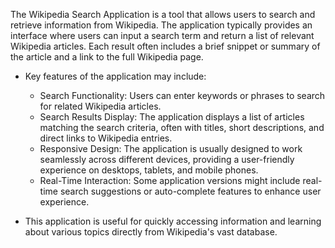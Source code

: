 The  Wikipedia Search Application is a tool that allows users to search and retrieve information from Wikipedia. 
The application typically provides an interface where users can input a search term and return a list
of relevant Wikipedia articles. Each result often includes a brief snippet or summary of the article and a link to the full Wikipedia page.


- Key features of the application may include:
  - Search Functionality: Users can enter keywords or phrases to search for related Wikipedia articles.
  - Search Results Display: The application displays a list of articles matching the search criteria, often with titles, short descriptions, and direct links to Wikipedia entries.
  - Responsive Design: The application is usually designed to work seamlessly across different devices, providing a user-friendly experience on desktops, tablets, and mobile phones.
  - Real-Time Interaction: Some application versions might include real-time search suggestions or auto-complete features to enhance user experience.

- This application is useful for quickly accessing information and learning about various topics directly from Wikipedia's vast database.
